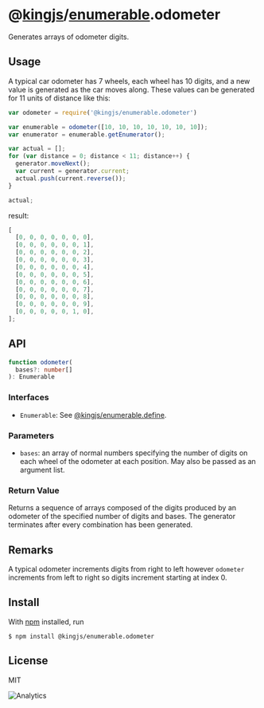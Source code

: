 # @[kingjs](https://www.npmjs.com/package/kingjs)/[enumerable](https://www.npmjs.com/package/@kingjs/enumerable).odometer
Generates arrays of odometer digits.
## Usage
A typical car odometer has 7 wheels, each wheel has 10 digits, and a new value is generated as the car moves along. These values can be generated for 11 units of distance like this:
```js
var odometer = require('@kingjs/enumerable.odometer')

var enumerable = odometer([10, 10, 10, 10, 10, 10, 10]);
var enumerator = enumerable.getEnumerator();

var actual = [];
for (var distance = 0; distance < 11; distance++) {
  generator.moveNext();
  var current = generator.current;
  actual.push(current.reverse());
}

actual;
```
result:
```js
[
  [0, 0, 0, 0, 0, 0, 0],
  [0, 0, 0, 0, 0, 0, 1],
  [0, 0, 0, 0, 0, 0, 2],
  [0, 0, 0, 0, 0, 0, 3],
  [0, 0, 0, 0, 0, 0, 4],
  [0, 0, 0, 0, 0, 0, 5],
  [0, 0, 0, 0, 0, 0, 6],
  [0, 0, 0, 0, 0, 0, 7],
  [0, 0, 0, 0, 0, 0, 8],
  [0, 0, 0, 0, 0, 0, 9],
  [0, 0, 0, 0, 0, 1, 0],
];
```
## API
```ts
function odometer(
  bases?: number[]
): Enumerable
```
### Interfaces
- `Enumerable`: See [@kingjs/enumerable.define](https://www.npmjs.com/package/@kingjs/enumerable.define).
### Parameters
- `bases`: an array of normal numbers specifying the number of digits on each wheel of the odometer at each position. May also be passed as an argument list.
### Return Value
Returns a sequence of arrays composed of the digits produced by an odometer of the specified number of digits and bases. The generator terminates after every combination has been generated.
## Remarks
A typical odometer increments digits from right to left however `odometer` increments from left to right so digits increment starting at index 0.
## Install
With [npm](https://npmjs.org/) installed, run
```
$ npm install @kingjs/enumerable.odometer
```
## License
MIT

![Analytics](https://analytics.kingjs.net/enumerable/odometer)